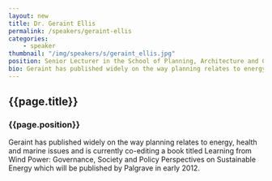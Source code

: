 ```yaml
---
layout: new
title: Dr. Geraint Ellis
permalink: /speakers/geraint-ellis
categories: 
    - speaker
thumbnail: "/img/speakers/s/geraint_ellis.jpg"
position: Senior Lecturer in the School of Planning, Architecture and Civil Engineering at Queen's University, Belfast
bio: Geraint has published widely on the way planning relates to energy, health and marine issues and is currently co-editing a book titled Learning from Wind Power - Governance, Society and Policy Perspectives on Sustainable Energy which will be published by Palgrave in early 2012.
---
```


## {{page.title}}
### {{page.position}}

Geraint has published widely on the way planning relates to energy, health and marine issues and is currently co-editing a book titled Learning from Wind Power: Governance, Society and Policy Perspectives on Sustainable Energy which will be published by Palgrave in early 2012.